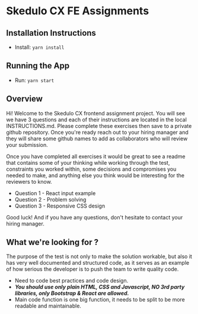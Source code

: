 # Skedulo CX FE Assignments

## Installation Instructions

- Install: `yarn install`

## Running the App

- Run: `yarn start`

## Overview

Hi! Welcome to the Skedulo CX frontend assignment project. You will see we have 3 questions and each of their instructions are located in the local INSTRUCTIONS.md. Please complete these exercises then save to a private github repository. Once you're ready reach out to your hiring manager and they will share some github names to add as collaborators who will review your submission.

Once you have completed all exercises it would be great to see a readme that contains some of your thinking while working through the test, constraints you worked within, some decisions and compromises you needed to make, and anything else you think would be interesting for the reviewers to know.

- Question 1 - React input example
- Question 2 - Problem solving
- Question 3 - Responsive CSS design

Good luck! And if you have any questions, don't hesitate to contact your hiring manager.

## What we're looking for ?

The purpose of the test is not only to make the solution workable, but also it has very well documented and structured code, as it serves as an example of how serious the developer is to push the team to write quality code.

- Need to code best practices and code design.
- **_You should use only plain HTML, CSS and Javascript, NO 3rd party libraries, only Bootstrap & React are allowed._**
- Main code function is one big function, it needs to be split to be more readable and maintainable.
